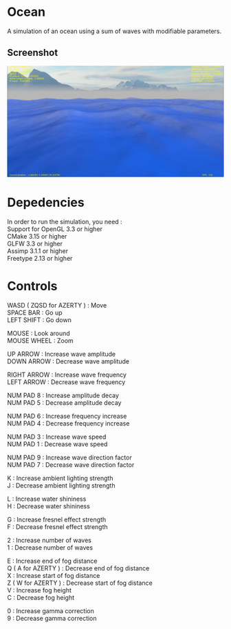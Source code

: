# Ocean
 A simulation of an ocean using a sum of waves with modifiable parameters.
 
## Screenshot
 <img src = "ocean.png" alt = "Screenshot from the simulation">

# Depedencies
 In order to run the simulation, you need : <br>
 Support for OpenGL 3.3 or higher <br>
 CMake 3.15 or higher <br>
 GLFW 3.3 or higher <br>
 Assimp 3.1.1 or higher <br>
 Freetype 2.13 or higher <br>

# Controls
 WASD ( ZQSD for AZERTY ) : Move <br>
 SPACE BAR : Go up<br>
 LEFT SHIFT : Go down<br>

 MOUSE : Look around<br>
 MOUSE WHEEL : Zoom<br>

 UP ARROW : Increase wave amplitude<br>
 DOWN ARROW : Decrease wave amplitude<br>

 RIGHT ARROW : Increase wave frequency<br>
 LEFT ARROW : Decrease wave frequency<br>

 NUM PAD 8 : Increase amplitude decay<br>
 NUM PAD 5 : Decrease amplitude decay<br>

 NUM PAD 6 : Increase frequency increase<br>
 NUM PAD 4 : Decrease frequency increase<br>

 NUM PAD 3 : Increase wave speed<br>
 NUM PAD 1 : Decrease wave speed<br>

 NUM PAD 9 : Increase wave direction factor<br>
 NUM PAD 7 : Decrease wave direction factor<br>
 
 K : Increase ambient lighting strength<br>
 J : Decrease ambient lighting strength<br>

 L : Increase water shininess<br>
 H : Decrease water shininess<br>

 G : Increase fresnel effect strength<br>
 F : Decrease fresnel effect strength<br>

 2 : Increase number of waves<br>
 1 : Decrease number of waves<br>

 E : Increase end of fog distance<br>
 Q ( A for AZERTY ) : Decrease end of fog distance<br>
 X : Increase start of fog distance<br>
 Z ( W for AZERTY ) : Decrease start of fog distance<br>
 V : Increase fog height<br>
 C : Decrease fog height<br>

 0 : Increase gamma correction<br>
 9 : Decrease gamma correction
